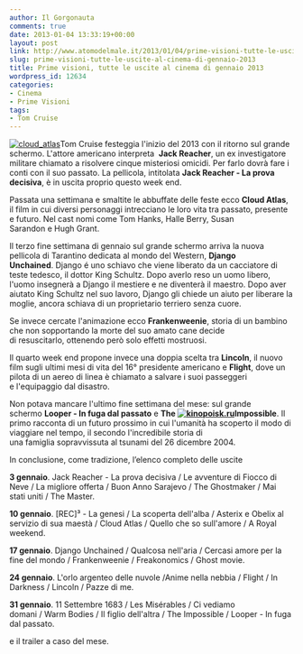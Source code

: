 ```yaml
---
author: Il Gorgonauta
comments: true
date: 2013-01-04 13:33:19+00:00
layout: post
link: http://www.atomodelmale.it/2013/01/04/prime-visioni-tutte-le-uscite-al-cinema-di-gennaio-2013/
slug: prime-visioni-tutte-le-uscite-al-cinema-di-gennaio-2013
title: Prime visioni, tutte le uscite al cinema di gennaio 2013
wordpress_id: 12634
categories:
- Cinema
- Prime Visioni
tags:
- Tom Cruise
---
```


[![cloud_atlas](http://www.atomodelmale.it/wp-content/uploads/2013/01/cloud_atlas-300x165.jpeg)](http://www.atomodelmale.it/2013/01/04/prime-visioni-tutte-le-uscite-al-cinema-di-gennaio-2013/cloud_atlas/)Tom Cruise festeggia l'inizio del 2013 con il ritorno sul grande schermo. L'attore americano interpreta  **Jack Reacher**, un ex investigatore militare chiamato a risolvere cinque misteriosi omicidi. Per farlo dovrà fare i conti con il suo passato. La pellicola, intitolata **Jack Reacher - La prova decisiva**, è in uscita proprio questo week end.

Passata una settimana e smaltite le abbuffate delle feste ecco **Cloud Atlas**, il film in cui diversi personaggi intrecciano le loro vita tra passato, presente e futuro. Nel cast nomi come Tom Hanks, Halle Berry, Susan Sarandon e Hugh Grant.

Il terzo fine settimana di gennaio sul grande schermo arriva la nuova pellicola di Tarantino dedicata al mondo del Western, **Django Unchained**. Django é uno schiavo che viene liberato da un cacciatore di teste tedesco, il dottor King Schultz. Dopo averlo reso un uomo libero, l'uomo insegnerà a Django il mestiere e ne diventerà il maestro. Dopo aver aiutato King Schultz nel suo lavoro, Django gli chiede un aiuto per liberare la moglie, ancora schiava di un proprietario terriero senza cuore.

Se invece cercate l'animazione ecco **Frankenweenie**, storia di un bambino che non sopportando la morte del suo amato cane decide di resuscitarlo, ottenendo però solo effetti mostruosi.


Il quarto week end propone invece una doppia scelta tra **Lincoln**, il nuovo film sugli ultimi mesi di vita del 16° presidente americano e **Flight**, dove un pilota di un aereo di linea è chiamato a salvare i suoi passeggeri e l'equipaggio dal disastro.

Non potava mancare l'ultimo fine settimana del mese: sul grande schermo **Looper - In fuga dal passato** e **The [![kinopoisk.ru](http://www.atomodelmale.it/wp-content/uploads/2013/01/looper-in-fuga-dal-passato-203x300.jpg)](http://www.atomodelmale.it/2013/01/04/prime-visioni-tutte-le-uscite-al-cinema-di-gennaio-2013/kinopoisk-ru/)Impossible**. Il primo racconta di un futuro prossimo in cui l'umanità ha scoperto il modo di viaggiare nel tempo, il secondo l'incredibile storia di una famiglia sopravvissuta al tsunami del 26 dicembre 2004.


In conclusione, come tradizione, l’elenco completo delle uscite


**3 gennaio**. Jack Reacher - La prova decisiva / Le avventure di Fiocco di Neve / La migliore offerta / Buon Anno Sarajevo / The Ghostmaker / Mai stati uniti / The Master.

**10 gennaio**. [REC]³ - La genesi / La scoperta dell'alba / Asterix e Obelix al servizio di sua maestà / Cloud Atlas / Quello che so sull'amore / A Royal weekend.

**17 gennaio**. Django Unchained / Qualcosa nell'aria / Cercasi amore per la fine del mondo / Frankenweenie / Freakonomics / Ghost movie.

**24 gennaio**. L'orlo argenteo delle nuvole /Anime nella nebbia / Flight / In Darkness / Lincoln / Pazze di me.

**31 gennaio**. 11 Settembre 1683 / Les Misérables / Ci vediamo domani / Warm Bodies / Il figlio dell'altra / The Impossible / Looper - In fuga dal passato.


e il trailer a caso del mese.



